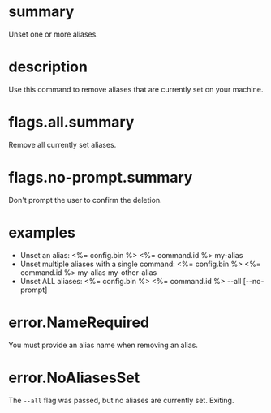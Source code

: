 # summary

Unset one or more aliases.

# description

Use this command to remove aliases that are currently set on your machine.

# flags.all.summary

Remove all currently set aliases.

# flags.no-prompt.summary

Don't prompt the user to confirm the deletion.

# examples

- Unset an alias:
  <%= config.bin %> <%= command.id %> my-alias
- Unset multiple aliases with a single command:
  <%= config.bin %> <%= command.id %> my-alias my-other-alias
- Unset ALL aliases:
  <%= config.bin %> <%= command.id %> --all [--no-prompt]

# error.NameRequired

You must provide an alias name when removing an alias.

# error.NoAliasesSet

The `--all` flag was passed, but no aliases are currently set. Exiting.

